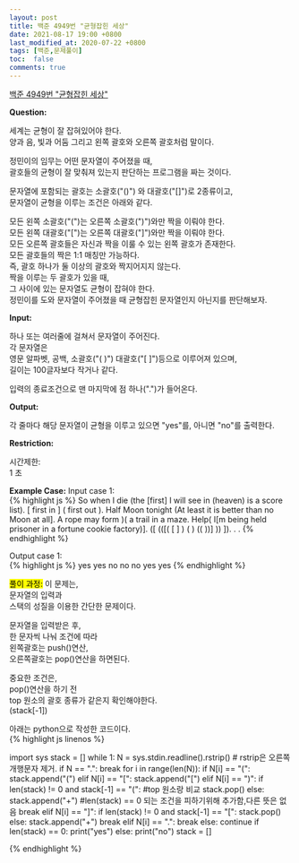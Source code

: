 ```yaml
---
layout: post
title: 백준 4949번 "균형잡힌 세상"
date: 2021-08-17 19:00 +0800
last_modified_at: 2020-07-22 +0800
tags: [백준,문제풀이]
toc:  false
comments: true
---
```


[백준 4949번 "균형잡힌 세상"](https://www.acmicpc.net/problem/4949)<br>

<strong>Question:</strong>

세계는 균형이 잘 잡혀있어야 한다.<br> 
양과 음, 빛과 어둠 그리고 왼쪽 괄호와 오른쪽 괄호처럼 말이다.<br>

정민이의 임무는 어떤 문자열이 주어졌을 때, <br>
괄호들의 균형이 잘 맞춰져 있는지 판단하는 프로그램을 짜는 것이다.<br>

문자열에 포함되는 괄호는 소괄호("()") 와 대괄호("[]")로 2종류이고, <br>
문자열이 균형을 이루는 조건은 아래와 같다.<br>

모든 왼쪽 소괄호("(")는 오른쪽 소괄호(")")와만 짝을 이뤄야 한다.<br>
모든 왼쪽 대괄호("[")는 오른쪽 대괄호("]")와만 짝을 이뤄야 한다.<br>
모든 오른쪽 괄호들은 자신과 짝을 이룰 수 있는 왼쪽 괄호가 존재한다.<br>
모든 괄호들의 짝은 1:1 매칭만 가능하다. <br>
즉, 괄호 하나가 둘 이상의 괄호와 짝지어지지 않는다.<br>
짝을 이루는 두 괄호가 있을 때, <br>
그 사이에 있는 문자열도 균형이 잡혀야 한다.<br>
정민이를 도와 문자열이 주어졌을 때 균형잡힌 문자열인지 아닌지를 판단해보자.<br>

<strong>Input:</strong>

하나 또는 여러줄에 걸쳐서 문자열이 주어진다.<br> 
각 문자열은 <br>
영문 알파벳, 공백, 소괄호("( )") 대괄호("[ ]")등으로 이루어져 있으며,<br> 
길이는 100글자보다 작거나 같다.<br>

입력의 종료조건으로 맨 마지막에 점 하나(".")가 들어온다.<br>


<strong>Output:</strong>


각 줄마다 해당 문자열이 균형을 이루고 있으면 "yes"를, 아니면 "no"를 출력한다.


<strong>Restriction:</strong>


시간제한:<br>
1 초 


<strong>Example Case:</strong>
Input case 1: <br>
{% highlight js %}
So when I die (the [first] I will see in (heaven) is a score list).
[ first in ] ( first out ).
Half Moon tonight (At least it is better than no Moon at all].
A rope may form )( a trail in a maze.
Help( I[m being held prisoner in a fortune cookie factory)].
([ (([( [ ] ) ( ) (( ))] )) ]).
 .
.
{% endhighlight %}

Output case 1: <br>
{% highlight js %}
yes
yes
no
no
no
yes
yes
{% endhighlight %}


<mark>풀이 과정:</mark>
이 문제는,<br>
문자열의 입력과<br>
스택의 성질을 이용한 간단한 문제이다.<br>

문자열을 입력받은 후,<br>
한 문자씩 나눠 조건에 따라<br>
왼쪽괄호는 push()연산,<br>
오른쪽괄호는 pop()연산을 하면된다.<br>

중요한 조건은,<br>
pop()연산을 하기 전<br>
top 원소의 괄호 종류가 같은지 확인해야한다.<br>
(stack[-1])<br>

아래는 python으로 작성한 코드이다.<br>
{% highlight js linenos %}

import sys
stack = []
while 1:
    N = sys.stdin.readline().rstrip() # rstrip은 오른쪽 개행문자 제거.
    if N == ".":
        break
    for i in range(len(N)):
        if N[i] == "(":
            stack.append("(")
        elif N[i] == "[":
            stack.append("[")
        elif N[i] == ")":
            if len(stack) != 0 and stack[-1] == "(": #top 원소랑 비교
                stack.pop()
            else:
                stack.append("+") #len(stack) == 0 되는 조건을 피하기위해 추가함,다른 뜻은 없음
                break
        elif N[i] == "]":
            if len(stack) != 0 and stack[-1] == "[":
                stack.pop()
            else:
                stack.append("+")
                break
        elif N[i] == ".":
            break
        else:
            continue
    if len(stack) == 0:
        print("yes")
    else:
        print("no")
    stack = []
        

{% endhighlight %}
